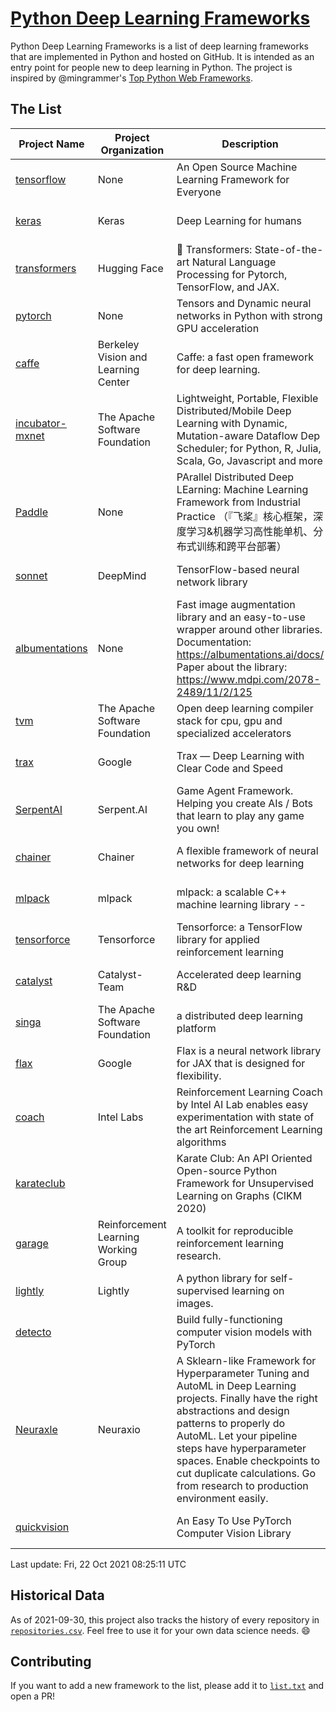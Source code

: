# [Python Deep Learning Frameworks](https://www.github.com/shimst3r/python-deep-learning-frameworks)

Python Deep Learning Frameworks is a list of deep learning frameworks that are implemented in Python and hosted on GitHub. It is intended as an entry point for people new to deep learning in Python. The project is inspired by @mingrammer's [Top Python Web Frameworks](https://github.com/mingrammer/python-web-framework-stars).

## The List

| Project Name | Project Organization | Description | Stars | Forks | Open Issues | Last Commit |
| ------------ | -------------------- | ----------- | ----: | ----: | ----------: | ----------- |
| [tensorflow](https://tensorflow.org) | None | An Open Source Machine Learning Framework for Everyone | 160030 | 85691 | 3047 | 0 day(s) ago |
| [keras](http://keras.io/) | Keras | Deep Learning for humans | 52918 | 18856 | 293 | 0 day(s) ago |
| [transformers](https://huggingface.co/transformers) | Hugging Face | 🤗 Transformers: State-of-the-art Natural Language Processing for Pytorch, TensorFlow, and JAX. | 52817 | 12555 | 435 | 0 day(s) ago |
| [pytorch](https://pytorch.org) | None | Tensors and Dynamic neural networks in Python with strong GPU acceleration | 51573 | 14109 | 10148 | 0 day(s) ago |
| [caffe](http://caffe.berkeleyvision.org/) | Berkeley Vision and Learning Center | Caffe: a fast open framework for deep learning. | 32014 | 18896 | 1173 | 0 day(s) ago |
| [incubator-mxnet](https://mxnet.apache.org) | The Apache Software Foundation | Lightweight, Portable, Flexible Distributed/Mobile Deep Learning with Dynamic, Mutation-aware Dataflow Dep Scheduler; for Python, R, Julia, Scala, Go, Javascript and more | 19696 | 6876 | 1950 | 0 day(s) ago |
| [Paddle](http://www.paddlepaddle.org/) | None | PArallel Distributed Deep LEarning: Machine Learning Framework from Industrial Practice （『飞桨』核心框架，深度学习&机器学习高性能单机、分布式训练和跨平台部署） | 16751 | 4081 | 2873 | 0 day(s) ago |
| [sonnet](https://sonnet.dev/) | DeepMind | TensorFlow-based neural network library | 9039 | 1296 | 22 | 0 day(s) ago |
| [albumentations](https://albumentations.ai) | None | Fast image augmentation library and an easy-to-use wrapper around other libraries. Documentation:  https://albumentations.ai/docs/ Paper about the library: https://www.mdpi.com/2078-2489/11/2/125 | 8976 | 1146 | 237 | 0 day(s) ago |
| [tvm](https://tvm.apache.org/) | The Apache Software Foundation | Open deep learning compiler stack for cpu, gpu and specialized accelerators | 7255 | 2225 | 349 | 0 day(s) ago |
| [trax](https://github.com/google/trax) | Google | Trax — Deep Learning with Clear Code and Speed | 6516 | 657 | 82 | 0 day(s) ago |
| [SerpentAI](http://serpent.ai) | Serpent.AI | Game Agent Framework. Helping you create AIs / Bots that learn to play any game you own! | 6062 | 713 | 2 | 0 day(s) ago |
| [chainer](https://chainer.org) | Chainer | A flexible framework of neural networks for deep learning | 5621 | 1376 | 11 | 0 day(s) ago |
| [mlpack](https://www.mlpack.org/) | mlpack | mlpack: a scalable C++ machine learning library --  | 3833 | 1385 | 86 | 0 day(s) ago |
| [tensorforce](https://github.com/tensorforce/tensorforce) | Tensorforce | Tensorforce: a TensorFlow library for applied reinforcement learning | 3039 | 513 | 11 | 0 day(s) ago |
| [catalyst](https://catalyst-team.com) | Catalyst-Team | Accelerated deep learning R&D | 2742 | 342 | 11 | 0 day(s) ago |
| [singa](https://github.com/apache/singa) | The Apache Software Foundation | a distributed deep learning platform | 2381 | 704 | 37 | 2 day(s) ago |
| [flax](https://github.com/google/flax) | Google | Flax is a neural network library for JAX that is designed for flexibility. | 2215 | 266 | 170 | 1 day(s) ago |
| [coach](https://intellabs.github.io/coach/) | Intel Labs | Reinforcement Learning Coach by Intel AI Lab enables easy experimentation with state of the art Reinforcement Learning algorithms | 2064 | 413 | 87 | 0 day(s) ago |
| [karateclub](https://karateclub.readthedocs.io) |  | Karate Club: An API Oriented Open-source Python Framework for Unsupervised Learning on Graphs (CIKM 2020) | 1416 | 169 | 0 | 0 day(s) ago |
| [garage](https://github.com/rlworkgroup/garage) | Reinforcement Learning Working Group | A toolkit for reproducible reinforcement learning research. | 1316 | 240 | 218 | 1 day(s) ago |
| [lightly](https://github.com/lightly-ai/lightly) | Lightly | A python library for self-supervised learning on images. | 1265 | 77 | 50 | 0 day(s) ago |
| [detecto](https://detecto.readthedocs.io/) |  | Build fully-functioning computer vision models with PyTorch | 512 | 84 | 26 | 3 day(s) ago |
| [Neuraxle](https://www.neuraxle.org/) | Neuraxio | A Sklearn-like Framework for Hyperparameter Tuning and AutoML in Deep Learning projects. Finally have the right abstractions and design patterns to properly do AutoML. Let your pipeline steps have hyperparameter spaces. Enable checkpoints to cut duplicate calculations. Go from research to production environment easily. | 469 | 51 | 136 | 0 day(s) ago |
| [quickvision](https://github.com/oke-aditya/quickvision) |  | An Easy To Use PyTorch Computer Vision Library | 47 | 3 | 19 | 18 day(s) ago |

Last update: Fri, 22 Oct 2021 08:25:11 UTC

## Historical Data

As of 2021-09-30, this project also tracks the history of every repository in [`repositories.csv`](./repositories.csv). Feel free to use it for your own data science needs. :smile:

## Contributing

If you want to add a new framework to the list, please add it to [`list.txt`](./python-deep-learning-frameworks/list.txt) and open a PR!